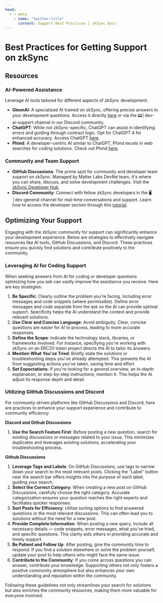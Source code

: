 ```yaml
---
head:
  - - meta
    - name: "twitter:title"
      content: Support Best Practices | zkSync Docs
---
```


# Best Practices for Getting Support on zkSync

## Resources

### AI-Powered Assistance

Leverage AI tools tailored for different aspects of zkSync development:

- **GleenAI**: A specialized AI trained on zkSync, offering precise answers to your development questions. Access it directly [here](https://gleen.ai/playground/zksync) or via the 📟│dev-ai-support channel in our Discord community.
- **ChatGPT**: While not zkSync-specific, ChatGPT can assist in identifying errors and guiding through contract logic. Opt for ChatGPT 4 for enhanced accuracy. Access ChatGPT [here](https://chat.openai.com/).
- **Phind**: A developer-centric AI similar to ChatGPT, Phind excels in web searches for coding solutions. Check out Phind [here](https://www.phind.com/).

### Community and Team Support

- **GitHub Discussions**: The prime spot for community and developer team support on zkSync. Managed by Matter Labs DevRel team, it's where you can share, discuss, and solve development challenges. Visit the [zkSync Developer Hub](https://github.com/zkSync-Community-Hub/zkync-developers/discussions).
- **Discord Community**: Connect with fellow zkSync developers in the 🖥│dev-general channel for real-time conversations and support. Learn how to access the developer section through this [tutorial](https://scribehow.com/shared/Discord_Developer_Role_Tutorial__swfuu3GeTP6ErGZoSksw7Q).

## Optimizing Your Support

Engaging with the zkSync community for support can significantly enhance your development experience. Below are strategies to effectively navigate resources like AI tools, GitHub Discussions, and Discord. These practices ensure you quickly find solutions and contribute positively to the community.

### Leveraging AI for Coding Support

When seeking answers from AI for coding or developer questions optimizing how you ask can vastly improve the assistance you receive. Here are key strategies:

1. **Be Specific**: Clearly outline the problem you're facing, including error messages and code snippets (where permissible). Define error messages and code separate from the ask so the AI can provide optimal support. Specificity helps the AI understand the context and provide relevant solutions.
2. **Use Clear and Concise Language**: Avoid ambiguity. Clear, concise questions are easier for AI to process, leading to more accurate responses.
3. **Define the Scope**: Indicate the technology stack, libraries, or frameworks involved. For instance, specifying you're working with zkSync on an ERC20 token project directs the AI to tailor its answers.
4. **Mention What You've Tried**: Briefly state the solutions or troubleshooting steps you've already attempted. This prevents the AI from suggesting actions you've taken, saving time and effort.
5. **Set Expectations**: If you're looking for a general overview, an in-depth explanation, or step-by-step instructions, mention it. This helps the AI adjust its response depth and detail.

### Utilizing GitHub Discussions and Discord

For community-driven platforms like GitHub Discussions and Discord, here are practices to enhance your support experience and contribute to community efficiency:

**Discord and Github Discussions** 

1. **Use the Search Feature First**: Before posting a new question, search for existing discussions or messages related to your issue. This minimizes duplicates and leverages existing solutions, accelerating your troubleshooting process.

**Github Discussions**

1. **Leverage Tags and Labels**: On GitHub Discussions, use tags to narrow down your search to the most relevant posts. Clicking the "Label" button near the search bar offers insights into the purpose of each label, guiding your search.
2. **Select the Correct Category**: When creating a new post on GitHub Discussions, carefully choose the right category. Accurate categorization ensures your question reaches the right experts and facilitates quicker responses.
3. **Sort Posts for Efficiency**: Utilize sorting options to find answered questions or the most relevant discussions. This can often lead you to solutions without the need for a new post.
4. **Provide Complete Information**: When posting a new query, include all necessary details — code snippets, error messages, what you've tried, and specific questions. This clarity aids others in providing accurate and timely support.
5. **Be Patient and Follow Up**: After posting, give the community time to respond. If you find a solution elsewhere or solve the problem yourself, update your post to help others who might face the same issue.
6. **Contribute to the Community**: If you come across questions you can answer, contribute your knowledge. Supporting others not only fosters a positive community atmosphere but also enhances your own understanding and reputation within the community.

Following these guidelines not only streamlines your search for solutions but also enriches the community resources, making them more valuable for everyone involved.
